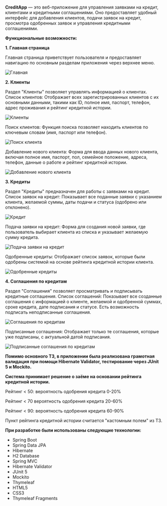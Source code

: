 **CreditApp** — это веб-приложение для управления заявками на кредит, клиентами и кредитными соглашениями. Оно предоставляет удобный интерфейс для добавления клиентов, подачи заявок на кредит, просмотра одобренных заявок и управления кредитными соглашениями.

**Функциональные возможности:**

**1. Главная страница**

Главная страница приветствует пользователя и предоставляет навигацию по основным разделам приложения через верхнее меню.

![Главная](https://github.com/user-attachments/assets/85720f7c-7c76-4774-8581-be6925c11530)

**2. Клиенты**

Раздел "Клиенты" позволяет управлять информацией о клиентах.
Список клиентов: Отображает всех зарегистрированных клиентов с их основными данными, такими как ID, полное имя, паспорт, телефон, адрес проживания и рейтинг кредитной истории.

![Клиенты](https://github.com/user-attachments/assets/a6045dea-f6f8-4186-8321-3f310dd1602b)

Поиск клиентов: Функция поиска позволяет находить клиентов по ключевым словам (имя, паспорт или телефон).

![Поиск клиента](https://github.com/user-attachments/assets/d02685ef-f536-436d-ac37-4e9d6d1231c7)

Добавление нового клиента: Форма для ввода данных нового клиента, включая полное имя, паспорт, пол, семейное положение, адреса, телефон, данные о работе и рейтинг кредитной истории.

![Добавление нового клиента](https://github.com/user-attachments/assets/46487e23-cf3e-4d83-825c-2b5de977753a)

**3. Кредиты**

Раздел "Кредиты" предназначен для работы с заявками на кредит.
Список заявок на кредит: Показывает все поданные заявки с указанием клиента, желаемой суммы, даты подачи и статуса (одобрено или отклонено).

![Кредит](https://github.com/user-attachments/assets/3e2417e6-ff33-470f-8be4-fd99b9652f1d)

Подача заявки на кредит: Форма для создания новой заявки, где пользователь выбирает клиента из списка и указывает желаемую сумму кредита.

![Подача заявки на кредит](https://github.com/user-attachments/assets/24379cef-997d-4ad2-bb0a-c77b79beeea0)

Одобренные кредиты: Отображает список заявок, которые были одобрены системой на основе рейтинга кредитной истории клиента.

![Одобренные кредиты](https://github.com/user-attachments/assets/3e20d0cb-438e-4b4a-a217-80160b75a691)

**4. Соглашения по кредитам**

Раздел "Соглашения" позволяет просматривать и подписывать кредитные соглашения.
Список соглашений: Показывает все созданные соглашения с информацией о клиенте, желаемой и одобренной суммах, сроке кредита, дате подписания и статусе. Есть возможность подписать неподписанные соглашения.

![Соглашения по кредитам](https://github.com/user-attachments/assets/cd49db53-4a8b-4b16-9bf1-a3de59797a2f)

Подписанные соглашения: Отображает только те соглашения, которые уже подписаны, с актуальной датой подписания.

![Подписанные соглашения по кредитам](https://github.com/user-attachments/assets/75454765-1e36-4500-bf80-d96f58b89288)

**Помимо основного ТЗ, в приложении была реализована грамотная валидация при помощи Hibernate Validator, тестирование через JUnit 5 и Mockito.**

**Система принимает решение о заёме на основании рейтинга кредитной истории.**

Рейтинг < 50: вероятность одобрения кредита 0-20%

Рейтинг < 70 вероятность одобрения кредита 20-60%

Рейтинг < 90: вероятность одобрения кредита 60-90%

Пункт рейтинга кредитной истории считается "кастомным полем" из ТЗ.

**При разработке были использованы следующие технологии:**
- Spring Boot
- Spring Data JPA
- Hibernate
- H2 Database
- Spring MVC
- Hibernate Validator
- JUnit 5
- Mockito
- Thymeleaf
- HTML5
- CSS3
- Thymeleaf Fragments
